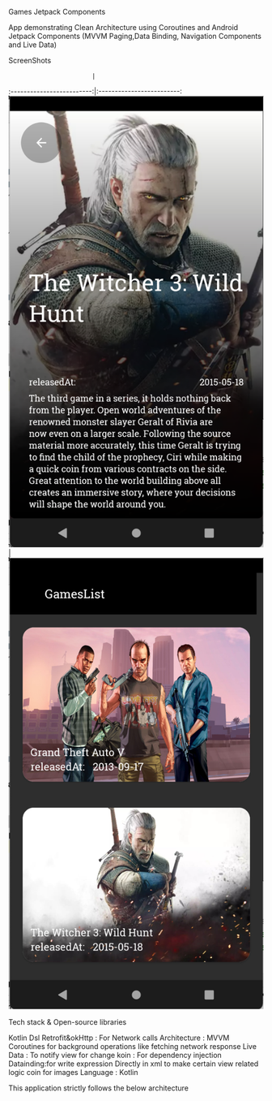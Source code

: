 Games Jetpack Components

App demonstrating Clean Architecture using Coroutines and Android Jetpack Components (MVVM Paging,Data Binding, Navigation Components and Live Data)

ScreenShots

                           |  
:-------------------------:|:-------------------------:
![Alt text](screenShot/gameDetails.png?raw=true "Title") | ![Alt text](screenShot/games.png?raw=true "Title") 



Tech stack & Open-source libraries

Kotlin Dsl
Retrofit&okHttp : For Network calls
Architecture : MVVM
Coroutines for background operations like fetching network response
Live Data : To notify view for change
koin : For dependency injection
Datainding:for write expression Directly in xml to make certain view related logic
coin for images
Language : Kotlin

This application strictly follows the below architecture
